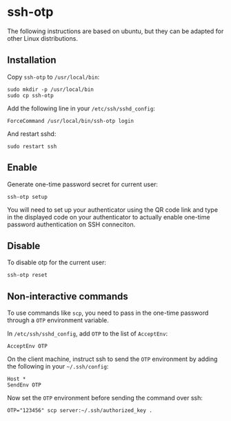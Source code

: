 ssh-otp
=======

The following instructions are based on ubuntu, but they can be adapted for other Linux distributions.

Installation
------------

Copy `ssh-otp` to `/usr/local/bin`:

    sudo mkdir -p /usr/local/bin
    sudo cp ssh-otp

Add the following line in your `/etc/ssh/sshd_config`:

    ForceCommand /usr/local/bin/ssh-otp login

And restart sshd:

    sudo restart ssh


Enable
------

Generate one-time password secret for current user:

    ssh-otp setup

You will need to set up your authenticator using the QR code link
and type in the displayed code on your authenticator to actually enable
one-time password authentication on SSH conneciton.


Disable
-------

To disable otp for the current user:

    ssh-otp reset


Non-interactive commands
------------------------

To use commands like `scp`, you need to pass in the one-time password
through a `OTP` environment variable.

In `/etc/ssh/sshd_config`, add `OTP` to the list of `AcceptEnv`:

    AcceptEnv OTP

On the client machine, instruct ssh to send the `OTP` environment by adding
the following in your `~/.ssh/config`:

    Host *
    SendEnv OTP

Now set the `OTP` environment before sending the command over ssh:

    OTP="123456" scp server:~/.ssh/authorized_key .

